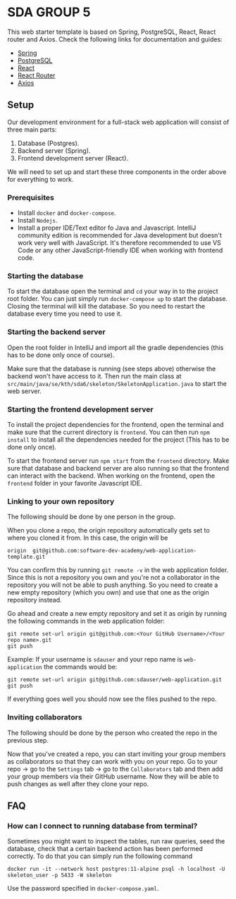# SDA GROUP 5

This web starter template is based on Spring, PostgreSQL, React, React router and Axios. Check the following links for documentation and guides:

<ul>
    <li><a href="https://spring.io/projects/spring-boot">Spring</a></li>
    <li><a href="https://www.postgresql.org">PostgreSQL</a></li>
    <li><a href="https://reactjs.org">React</a></li>
    <li><a href="https://reacttraining.com/react-router/web/guides/quick-start">React Router</a></li>
    <li><a href="https://github.com/axios/axios">Axios</a></li>
</ul>


## Setup
Our development environment for a full-stack web application will consist of three main parts:

1. Database (Postgres).
2. Backend server (Spring).
3. Frontend development server (React).

We will need to set up and start these three components in the order above for everything to work.

### Prerequisites
- Install `docker` and `docker-compose`.
- Install `Nodejs`.
- Install a proper IDE/Text editor fo Java and Javascript. IntelliJ community edition is recommended for Java development but doesn't work very well with JavaScript. It's therefore recommended to use VS Code or any other JavaScript-friendly IDE when working with frontend code.

### Starting the database
To start the database open the terminal and `cd` your way in to the project root folder. You can just simply run
`docker-compose up` to start the database. Closing the terminal will kill the database. So you need to restart the database every time you need to use it.

### Starting the backend server
Open the root folder in IntelliJ and import all the gradle dependencies (this has to be done only once of course).
 
Make sure that the database is running (see steps above) otherwise the backend won't have access to it. Then run the main class at `src/main/java/se/kth/sda6/skeleton/SkeletonApplication.java` to start the web server.

### Starting the frontend development server
To install the project dependencies for the frontend, open the terminal and make sure that the current directory is `frontend`. You can then run `npm install` to install all the dependencies needed for the project (This has to be done only once).

To start the frontend server run `npm start` from the `frontend` directory. Make sure that database and backend server are also running so that the frontend can interact with the backend.
When working on the frontend, open the `frontend` folder in your favorite Javascript IDE.  

### Linking to your own repository
The following should be done by one person in the group.

When you clone a repo, the origin repository automatically gets set to where you cloned it from. In this case, the origin will be
```
origin	git@github.com:software-dev-academy/web-application-template.git`
```
You can confirm this by running `git remote -v` in the web application folder. Since this is not a repository you
own and you're not a collaborator in the repository you will not be able to push anything. So you need to create a
new empty repository (which you own) and use that one as the origin repository instead. 

Go ahead and create a new empty repository and set it as origin by running the following commands in the web application
folder:
```
git remote set-url origin git@github.com:<Your GitHub Username>/<Your repo name>.git
git push
```
Example: If your username is `sdauser` and your repo name is `web-application` the commands would be:

```
git remote set-url origin git@github.com:sdauser/web-application.git
git push
```
If everything goes well you should now see the files pushed to the repo.

### Inviting collaborators
The following should be done by the person who created the repo in the previous step.

Now that you've created a repo, you can start inviting your group members as collaborators so that they can work
with you on your repo. Go to your repo -> go to the `Settings` tab -> go to the `Collaborators` tab and then add your
group members via their GitHub username. Now they will be able to push changes as well after they clone your repo.

## FAQ
### How can I connect to running database from terminal?
Sometimes you might want to inspect the tables, run raw queries, seed the database, check that a certain backend action has been performed correctly. To do that you can simply run the following command

`docker run -it --network host postgres:11-alpine psql -h localhost -U skeleton_user -p 5433 -W skeleton`

Use the password specified in `docker-compose.yaml`.
